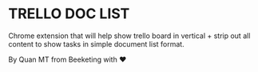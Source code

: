 TRELLO DOC LIST
===============

Chrome extension that will help show trello board in vertical + strip out all content to show tasks in simple document list format.

By Quan MT from Beeketing with ❤️️